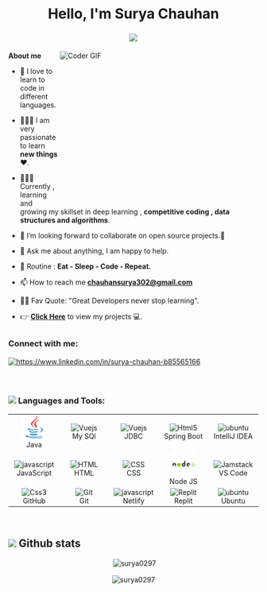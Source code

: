 

<h1 align="center">Hello, I'm Surya Chauhan </h1>

<h3 align = "center"><img src="https://readme-typing-svg.herokuapp.com?color=%23F7F7F7&size=21&center=true&vCenter=true&width=650&height=100&lines=A+Student+%F0%9F%91%A8%F0%9F%8F%BB%E2%80%8D%F0%9F%8E%93+and+a+Programming+Enthusiast+%F0%9F%91%A9%E2%80%8D%F0%9F%92%BB+from+India"></h3>


<img align="right" src="https://github.com/ankitwarbhe/ankitwarbhe/blob/master/developer.gif" alt="Coder GIF" width="400" height="300">


 **About me**

-  🌱 I love to learn to code in different languages. 

-  🙋🏻‍♂️ I am very passionate to learn **new things ❤️**.

-  👨🏽‍💻 Currently , learning and growing my skillset in deep learning , **competitive coding , data structures and algorithms**.

- 👥 I’m looking forward to collaborate on open source projects.🌟

- 💬 Ask me about anything, I am happy to help.  


- 🔄 Routine : **Eat - Sleep - Code - Repeat.**

- 📫 How to reach me **chauhansurya302@gmail.com**


- 💪🏼 Fav Quote: "Great Developers never stop learning".

- 👉 <a href='https://surya0297.github.io'>**Click Here**</a> to view my projects 💻.



##  <h3 align="left">Connect with me:</h3> 
<p align="left">
<a href="https://www.linkedin.com/in/surya-chauhan-b85565166" target="blank"><img align="center" src="https://raw.githubusercontent.com/rahuldkjain/github-profile-readme-generator/master/src/images/icons/Social/linked-in-alt.svg" alt="https://www.linkedin.com/in/surya-chauhan-b85565166" height="30" width="40" /></a>
</p>
<br>

## <h3 align="left"><img src = "https://media2.giphy.com/media/QssGEmpkyEOhBCb7e1/giphy.gif?cid=ecf05e47a0n3gi1bfqntqmob8g9aid1oyj2wr3ds3mg700bl&rid=giphy.gif" width = 24px> Languages and Tools:</h3>

   
   
   
<table align="center">
<tr>
<td align="center" width="96">
        <img src="https://raw.githubusercontent.com/devicons/devicon/master/icons/java/java-original.svg" width="48" height="48" alt="Java" />
      <br>Java
    </td>
    <td align="center" width="96">
        <img src="https://pngimg.com/uploads/mysql/mysql_PNG18.png" width="48" height="48" alt="Vuejs" />
      <br>My SQl
    </td>		
    <td align="center" width="96">
        <img src="https://1.bp.blogspot.com/-0dyq949GG7k/W8Zve_53ADI/AAAAAAAABlk/a0SZ78EvdJYyBjpOSra_7ZgmNMJIvVDJQCLcBGAs/s320/jdbc-with-MySQL-DataBase-New%2BSystem%2BTechnology.png" width="48" height="48" alt="Vuejs" />
      <br>JDBC							
</td>	
<td align="center" width="96">
        <img src="https://www.vectorlogo.zone/logos/springio/springio-icon.svg" width="48" height="48" alt="Html5" />
      <br>Spring Boot
    </td>
      <td align="center" width="96">
        <img src="https://grok.lsu.edu/image/45934.png" width="48" height="48" alt="ubuntu" />
    <br>IntelliJ IDEA
    </td>
</tr>
<tr>
    <td align="center" width="96">
        <img src="https://upload.wikimedia.org/wikipedia/commons/thumb/9/99/Unofficial_JavaScript_logo_2.svg/1024px-Unofficial_JavaScript_logo_2.svg.png" width="48" height="48" alt="javascript" />
      <br>JavaScript
    </td>
 <td align="center" width="96">
        <img src="https://seeklogo.com/images/H/html5-without-wordmark-color-logo-14D252D878-seeklogo.com.png" width="45" height="45" alt="HTML" />
      <br>HTML
    </td>
   <td align="center" width="96">
        <img src="https://upload.wikimedia.org/wikipedia/commons/thumb/6/62/CSS3_logo.svg/48px-CSS3_logo.svg.png" width="48" height="48" alt="CSS" />
      <br>CSS
    </td>  
    <td align="center" width="96">
        <img src="https://raw.githubusercontent.com/devicons/devicon/master/icons/nodejs/nodejs-original-wordmark.svg" width="48" height="48" alt="Vuejs" />
      <br>Node JS
    </td> 
   <td align="center"  width="96">
        <img src="https://upload.wikimedia.org/wikipedia/commons/9/9a/Visual_Studio_Code_1.35_icon.svg" width="48" height="48" alt="Jamstack" />
      <br>VS Code
    </td>
</tr>
<tr>
    <td align="center" width="96">
        <img src="https://img.icons8.com/fluent/48/4a90e2/github.png" width="48" height="48" alt="Css3" />
      <br>GitHub
    </td>
      </td>
      <td align="center" width="96">
        <img src="https://upload.wikimedia.org/wikipedia/commons/thumb/3/3f/Git_icon.svg/1200px-Git_icon.svg.png" width="48" height="48" alt="Git" />
      <br>Git
    </td>
      <td align="center" width="96">
    <img src="https://th.bing.com/th?id=ODLS.41693c73-eb43-452e-ac7c-05ee1420be2e&w=32&h=32&o=6&pid=13.1" width="48" height="48" alt="javascript" />
      <br>Netlify
    </td>
     <td align="center" width="96">
         <img src="https://th.bing.com/th/id/OIP.5HGqUBZG3X_n2BuTtu2n5QAAAA?w=150&h=150&c=7&r=0&o=5&dpr=1.4&pid=1.7" width="48" height="48" alt="Replit" />
      <br>Replit
    </td>      
    <td align="center" width="96">
        <img src="https://seeklogo.com/images/U/ubuntu-logo-8FDEC6A07B-seeklogo.com.png" width="48" height="48" alt="ubuntu" />
      <br>Ubuntu
      </td>
</tr>
  
</table>





<br>

## <img src="https://raw.githubusercontent.com/marcos-inja/marcos-inja/main/gifs/haha.gif" width="25px"> **Github stats**
<p align="center">
	

<p align="center">&nbsp;<img align="center"  bgcolor="navyblue" src="https://github-readme-stats.vercel.app/api?username=surya0297&show_icons=true&locale=en" alt="surya0297" /></p>

<p align="center"><img align="center" bgcolor="navyblue" src="https://github-readme-streak-stats.herokuapp.com/?user=surya0297&" alt="surya0297" /></p>
                                                                               
 
									    



<div align="center">
  

</div>
